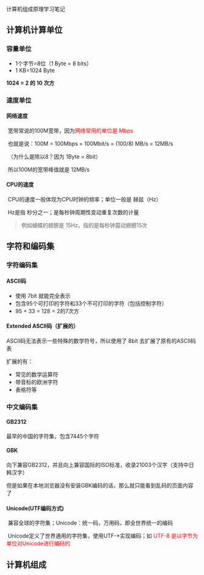 计算机组成原理学习笔记



## 计算机计算单位

### 容量单位

- 1个字节=8位（1 Byte = 8 bits）
- 1 KB=1024 Byte

**1024 = 2 的 10 次方**



### 速度单位

#### 网络速度

​		宽带常说的100M宽带，因为<font color=red>网络常用的单位是 Mbps</font>

​		也就是说：100M = 100Mbps = 100Mbit/s = (100/8) MB/s = 12MB/s 

​		（为什么是除以8？因为 1Byte = 8bit）

​		所以100M的宽带峰值就是 12MB/s



#### CPU的速度

​		CPU的速度一般体现为CPU时钟的频率；单位一般是 赫兹（Hz）

​		Hz是指 秒分之一；是每秒钟周期性变动重复次数的计量

> 例如蝴蝶的翅膀是 15Hz，指的是每秒钟震动翅膀15次



## 字符和编码集

### 字符编码集

#### ASCII码

- 使用 7bit 就能完全表示
- 包含95个可打印的字符和33个不可打印的字符（包括控制字符）
- 95 + 33 = 128 = 2的7次方

#### Extended ASCII码（扩展的）

ASCII码无法表示一些特殊的数学符号，所以使用了 8bit 去扩展了原有的ASCII码表

扩展的有：

- 常见的数学运算符
- 带音标的欧洲字符
- 表格符等

### 中文编码集

#### GB2312

最早的中国的字符集，包含7445个字符

#### GBK

​		向下兼容GB2312，并且向上兼容国际的ISO标准，收录21003个汉字（支持中日韩汉字）

​		但是如果在本地浏览器没有安装GBK编码的话，那么就只能看到乱码的页面内容了

#### Unicode(UTF编码方式)

​		兼容全球的字符集；Unicode：统一码，万用码，即全世界统一的编码

​		Unicode定义了世界通用的字符集，使用UTF-*实现编码；如 <font color=red>UTF-8 是以字节为单位对Unicode进行编码的</font>



## 计算机组成

